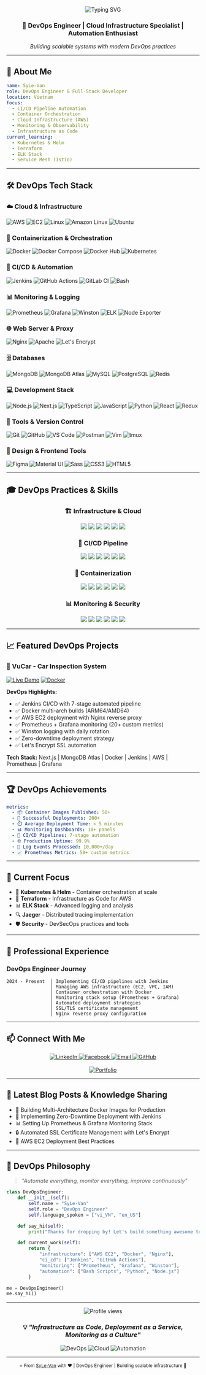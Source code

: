 <!-- SyLe-Van DevOps Profile -->
<div align="center">
  <img src="https://readme-typing-svg.herokuapp.com?font=Fira+Code&size=32&duration=2800&pause=2000&color=F75C7E&center=true&vCenter=true&width=600&lines=Hi+%F0%9F%91%8B+I'm+SyLe-Van;DevOps+Engineer;Full-Stack+Developer;Cloud+%26+Infrastructure+Enthusiast" alt="Typing SVG" />
</div>

<h3 align="center">🚀 DevOps Engineer | Cloud Infrastructure Specialist | Automation Enthusiast</h3>

<p align="center">
  <i>Building scalable systems with modern DevOps practices</i>
</p>

---

## 🎯 About Me

```yaml
name: SyLe-Van
role: DevOps Engineer & Full-Stack Developer
location: Vietnam
focus:
  - CI/CD Pipeline Automation
  - Container Orchestration
  - Cloud Infrastructure (AWS)
  - Monitoring & Observability
  - Infrastructure as Code
current_learning:
  - Kubernetes & Helm
  - Terraform
  - ELK Stack
  - Service Mesh (Istio)
```

---

## 🛠️ DevOps Tech Stack

### ☁️ Cloud & Infrastructure

<p>
  <img src="https://img.shields.io/badge/AWS-232F3E?style=for-the-badge&logo=amazon-aws&logoColor=FF9900" alt="AWS" />
  <img src="https://img.shields.io/badge/AWS_EC2-FF9900?style=for-the-badge&logo=amazon-ec2&logoColor=white" alt="EC2" />
  <img src="https://img.shields.io/badge/Linux-FCC624?style=for-the-badge&logo=linux&logoColor=black" alt="Linux" />
  <img src="https://img.shields.io/badge/Amazon_Linux-232F3E?style=for-the-badge&logo=amazon&logoColor=white" alt="Amazon Linux" />
  <img src="https://img.shields.io/badge/Ubuntu-E95420?style=for-the-badge&logo=ubuntu&logoColor=white" alt="Ubuntu" />
</p>

### 🐳 Containerization & Orchestration

<p>
  <img src="https://img.shields.io/badge/Docker-2496ED?style=for-the-badge&logo=docker&logoColor=white" alt="Docker" />
  <img src="https://img.shields.io/badge/Docker_Compose-2496ED?style=for-the-badge&logo=docker&logoColor=white" alt="Docker Compose" />
  <img src="https://img.shields.io/badge/Docker_Hub-2496ED?style=for-the-badge&logo=docker&logoColor=white" alt="Docker Hub" />
  <img src="https://img.shields.io/badge/Kubernetes-326CE5?style=for-the-badge&logo=kubernetes&logoColor=white" alt="Kubernetes" />
</p>

### 🔄 CI/CD & Automation

<p>
  <img src="https://img.shields.io/badge/Jenkins-D24939?style=for-the-badge&logo=jenkins&logoColor=white" alt="Jenkins" />
  <img src="https://img.shields.io/badge/GitHub_Actions-2088FF?style=for-the-badge&logo=github-actions&logoColor=white" alt="GitHub Actions" />
  <img src="https://img.shields.io/badge/GitLab_CI-FC6D26?style=for-the-badge&logo=gitlab&logoColor=white" alt="GitLab CI" />
  <img src="https://img.shields.io/badge/Bash-4EAA25?style=for-the-badge&logo=gnu-bash&logoColor=white" alt="Bash" />
</p>

### 📊 Monitoring & Logging

<p>
  <img src="https://img.shields.io/badge/Prometheus-E6522C?style=for-the-badge&logo=prometheus&logoColor=white" alt="Prometheus" />
  <img src="https://img.shields.io/badge/Grafana-F46800?style=for-the-badge&logo=grafana&logoColor=white" alt="Grafana" />
  <img src="https://img.shields.io/badge/Winston-231F20?style=for-the-badge&logo=node.js&logoColor=white" alt="Winston" />
  <img src="https://img.shields.io/badge/ELK_Stack-005571?style=for-the-badge&logo=elastic&logoColor=white" alt="ELK" />
  <img src="https://img.shields.io/badge/Node_Exporter-E6522C?style=for-the-badge&logo=prometheus&logoColor=white" alt="Node Exporter" />
</p>

### 🌐 Web Server & Proxy

<p>
  <img src="https://img.shields.io/badge/Nginx-009639?style=for-the-badge&logo=nginx&logoColor=white" alt="Nginx" />
  <img src="https://img.shields.io/badge/Apache-D22128?style=for-the-badge&logo=apache&logoColor=white" alt="Apache" />
  <img src="https://img.shields.io/badge/Let's_Encrypt-003A70?style=for-the-badge&logo=letsencrypt&logoColor=white" alt="Let's Encrypt" />
</p>

### 🗄️ Databases

<p>
  <img src="https://img.shields.io/badge/MongoDB-47A248?style=for-the-badge&logo=mongodb&logoColor=white" alt="MongoDB" />
  <img src="https://img.shields.io/badge/MongoDB_Atlas-47A248?style=for-the-badge&logo=mongodb&logoColor=white" alt="MongoDB Atlas" />
  <img src="https://img.shields.io/badge/MySQL-4479A1?style=for-the-badge&logo=mysql&logoColor=white" alt="MySQL" />
  <img src="https://img.shields.io/badge/PostgreSQL-336791?style=for-the-badge&logo=postgresql&logoColor=white" alt="PostgreSQL" />
  <img src="https://img.shields.io/badge/Redis-DC382D?style=for-the-badge&logo=redis&logoColor=white" alt="Redis" />
</p>

### 💻 Development Stack

<p>
  <img src="https://img.shields.io/badge/Node.js-339933?style=for-the-badge&logo=node.js&logoColor=white" alt="Node.js" />
  <img src="https://img.shields.io/badge/Next.js-000000?style=for-the-badge&logo=next.js&logoColor=white" alt="Next.js" />
  <img src="https://img.shields.io/badge/TypeScript-3178C6?style=for-the-badge&logo=typescript&logoColor=white" alt="TypeScript" />
  <img src="https://img.shields.io/badge/JavaScript-F7DF1E?style=for-the-badge&logo=javascript&logoColor=black" alt="JavaScript" />
  <img src="https://img.shields.io/badge/Python-3776AB?style=for-the-badge&logo=python&logoColor=white" alt="Python" />
  <img src="https://img.shields.io/badge/React-61DAFB?style=for-the-badge&logo=react&logoColor=black" alt="React" />
  <img src="https://img.shields.io/badge/Redux-764ABC?style=for-the-badge&logo=redux&logoColor=white" alt="Redux" />
</p>

### 🔧 Tools & Version Control

<p>
  <img src="https://img.shields.io/badge/Git-F05032?style=for-the-badge&logo=git&logoColor=white" alt="Git" />
  <img src="https://img.shields.io/badge/GitHub-181717?style=for-the-badge&logo=github&logoColor=white" alt="GitHub" />
  <img src="https://img.shields.io/badge/VS_Code-007ACC?style=for-the-badge&logo=visual-studio-code&logoColor=white" alt="VS Code" />
  <img src="https://img.shields.io/badge/Postman-FF6C37?style=for-the-badge&logo=postman&logoColor=white" alt="Postman" />
  <img src="https://img.shields.io/badge/Vim-019733?style=for-the-badge&logo=vim&logoColor=white" alt="Vim" />
  <img src="https://img.shields.io/badge/tmux-1BB91F?style=for-the-badge&logo=tmux&logoColor=white" alt="tmux" />
</p>

### 🎨 Design & Frontend Tools

<p>
  <img src="https://img.shields.io/badge/Figma-F24E1E?style=for-the-badge&logo=figma&logoColor=white" alt="Figma" />
  <img src="https://img.shields.io/badge/Material_UI-007FFF?style=for-the-badge&logo=mui&logoColor=white" alt="Material UI" />
  <img src="https://img.shields.io/badge/Sass-CC6699?style=for-the-badge&logo=sass&logoColor=white" alt="Sass" />
  <img src="https://img.shields.io/badge/CSS3-1572B6?style=for-the-badge&logo=css3&logoColor=white" alt="CSS3" />
  <img src="https://img.shields.io/badge/HTML5-E34F26?style=for-the-badge&logo=html5&logoColor=white" alt="HTML5" />
</p>

---

## 🎓 DevOps Practices & Skills

<div align="center">

### 🏗️ Infrastructure & Cloud

<img src="https://img.shields.io/badge/AWS_EC2-FF9900?style=for-the-badge&logo=amazon-ec2&logoColor=white" />
<img src="https://img.shields.io/badge/Nginx-009639?style=for-the-badge&logo=nginx&logoColor=white" />
<img src="https://img.shields.io/badge/SSL/TLS-003A70?style=for-the-badge&logo=letsencrypt&logoColor=white" />
<img src="https://img.shields.io/badge/Linux-FCC624?style=for-the-badge&logo=linux&logoColor=black" />
<img src="https://img.shields.io/badge/Multi--Arch-2496ED?style=for-the-badge&logo=docker&logoColor=white" />
<img src="https://img.shields.io/badge/Network_Security-FF6B6B?style=for-the-badge&logo=security&logoColor=white" />

### 🔄 CI/CD Pipeline

<img src="https://img.shields.io/badge/Jenkins-D24939?style=for-the-badge&logo=jenkins&logoColor=white" />
<img src="https://img.shields.io/badge/Automated_Deployment-2088FF?style=for-the-badge&logo=github-actions&logoColor=white" />
<img src="https://img.shields.io/badge/Zero--Downtime-00C853?style=for-the-badge&logo=checkmarx&logoColor=white" />
<img src="https://img.shields.io/badge/Health_Checks-4CAF50?style=for-the-badge&logo=grafana&logoColor=white" />
<img src="https://img.shields.io/badge/Git_Strategy-F05032?style=for-the-badge&logo=git&logoColor=white" />
<img src="https://img.shields.io/badge/Rollback-FF5722?style=for-the-badge&logo=rollup.js&logoColor=white" />

### 🐳 Containerization

<img src="https://img.shields.io/badge/Docker_Multi--stage-2496ED?style=for-the-badge&logo=docker&logoColor=white" />
<img src="https://img.shields.io/badge/Docker_Compose-2496ED?style=for-the-badge&logo=docker&logoColor=white" />
<img src="https://img.shields.io/badge/Image_Optimization-0DB7ED?style=for-the-badge&logo=docker&logoColor=white" />
<img src="https://img.shields.io/badge/Docker_Hub-2496ED?style=for-the-badge&logo=docker&logoColor=white" />
<img src="https://img.shields.io/badge/Container_Security-326CE5?style=for-the-badge&logo=kubernetes&logoColor=white" />
<img src="https://img.shields.io/badge/ARM64/AMD64-2496ED?style=for-the-badge&logo=docker&logoColor=white" />

### 📊 Monitoring & Security

<img src="https://img.shields.io/badge/Prometheus_(50+_Metrics)-E6522C?style=for-the-badge&logo=prometheus&logoColor=white" />
<img src="https://img.shields.io/badge/Grafana_Dashboards-F46800?style=for-the-badge&logo=grafana&logoColor=white" />
<img src="https://img.shields.io/badge/Winston_Logging-231F20?style=for-the-badge&logo=node.js&logoColor=white" />
<img src="https://img.shields.io/badge/Custom_Metrics-E6522C?style=for-the-badge&logo=prometheus&logoColor=white" />
<img src="https://img.shields.io/badge/SSL_Certificates-003A70?style=for-the-badge&logo=letsencrypt&logoColor=white" />
<img src="https://img.shields.io/badge/Env_Variables-4CAF50?style=for-the-badge&logo=dotenv&logoColor=white" />

</div>

---

## 📈 Featured DevOps Projects

### 🚗 VuCar - Car Inspection System

[![Live Demo](https://img.shields.io/badge/Live-vucar.syledevops.live-success?style=for-the-badge&logo=google-chrome)](https://vucar.syledevops.live)
[![Docker](https://img.shields.io/badge/Docker-syle712%2Fvucar--app-blue?style=for-the-badge&logo=docker)](https://hub.docker.com/r/syle712/vucar-app)

**DevOps Highlights:**

- ✅ Jenkins CI/CD with 7-stage automated pipeline
- ✅ Docker multi-arch builds (ARM64/AMD64)
- ✅ AWS EC2 deployment with Nginx reverse proxy
- ✅ Prometheus + Grafana monitoring (20+ custom metrics)
- ✅ Winston logging with daily rotation
- ✅ Zero-downtime deployment strategy
- ✅ Let's Encrypt SSL automation

**Tech Stack:** Next.js | MongoDB Atlas | Docker | Jenkins | AWS | Prometheus | Grafana

---

## 🏆 DevOps Achievements

```yaml
metrics:
  - 📦 Container Images Published: 50+
  - 🚀 Successful Deployments: 200+
  - ⏱️ Average Deployment Time: < 5 minutes
  - 📊 Monitoring Dashboards: 10+ panels
  - 🔄 CI/CD Pipelines: 7-stage automation
  - 🌐 Production Uptime: 99.9%
  - 📝 Log Events Processed: 10,000+/day
  - 📈 Prometheus Metrics: 50+ custom metrics
```

---

## 🎯 Current Focus

- 🔨 **Kubernetes & Helm** - Container orchestration at scale
- 📜 **Terraform** - Infrastructure as Code for AWS
- 📊 **ELK Stack** - Advanced logging and analysis
- 🔍 **Jaeger** - Distributed tracing implementation
- 🛡️ **Security** - DevSecOps practices and tools

---

## 💼 Professional Experience

### DevOps Engineer Journey

```
2024 - Present  │ Implementing CI/CD pipelines with Jenkins
                │ Managing AWS infrastructure (EC2, VPC, IAM)
                │ Container orchestration with Docker
                │ Monitoring stack setup (Prometheus + Grafana)
                │ Automated deployment strategies
                │ SSL/TLS certificate management
                │ Nginx reverse proxy configuration
```

---

## 📫 Connect With Me

<div align="center">
  <a href="https://www.linkedin.com/in/sy-le-4609742b7/" target="_blank">
    <img src="https://img.shields.io/badge/LinkedIn-0077B5?style=for-the-badge&logo=linkedin&logoColor=white" alt="LinkedIn" />
  </a>
  <a href="https://www.facebook.com/sy.cung.7" target="_blank">
    <img src="https://img.shields.io/badge/Facebook-1877F2?style=for-the-badge&logo=facebook&logoColor=white" alt="Facebook" />
  </a>
  <a href="mailto:syle0712@gmail.com">
    <img src="https://img.shields.io/badge/Email-D14836?style=for-the-badge&logo=gmail&logoColor=white" alt="Email" />
  </a>
  <a href="https://github.com/SyLe-Van" target="_blank">
    <img src="https://img.shields.io/badge/GitHub-181717?style=for-the-badge&logo=github&logoColor=white" alt="GitHub" />
  </a>
</div>

<br>

<div align="center">
  <a href="https://syledevops.live" target="_blank">
    <img src="https://img.shields.io/badge/🌐_Portfolio-syledevops.live-FF6B6B?style=for-the-badge" alt="Portfolio" />
  </a>
</div>

---

## 📝 Latest Blog Posts & Knowledge Sharing

<!-- BLOG-POST-LIST:START -->

- 🐳 Building Multi-Architecture Docker Images for Production
- 🔄 Implementing Zero-Downtime Deployment with Jenkins
- 📊 Setting Up Prometheus & Grafana Monitoring Stack
- 🔒 Automated SSL Certificate Management with Let's Encrypt
- 🚀 AWS EC2 Deployment Best Practices
<!-- BLOG-POST-LIST:END -->

---

## 🌟 DevOps Philosophy

> _"Automate everything, monitor everything, improve continuously"_

```python
class DevOpsEngineer:
    def __init__(self):
        self.name = "SyLe-Van"
        self.role = "DevOps Engineer"
        self.language_spoken = ["vi_VN", "en_US"]

    def say_hi(self):
        print("Thanks for dropping by! Let's build something awesome together!")

    def current_work(self):
        return {
            "infrastructure": ["AWS EC2", "Docker", "Nginx"],
            "ci_cd": ["Jenkins", "GitHub Actions"],
            "monitoring": ["Prometheus", "Grafana", "Winston"],
            "automation": ["Bash Scripts", "Python", "Node.js"]
        }

me = DevOpsEngineer()
me.say_hi()
```

---

<div align="center">
  <img src="https://komarev.com/ghpvc/?username=SyLe-Van&color=blueviolet&style=for-the-badge&label=PROFILE+VIEWS" alt="Profile views" />
</div>

<div align="center">
  
  ### 💡 *"Infrastructure as Code, Deployment as a Service, Monitoring as a Culture"*
  
  ![DevOps](https://img.shields.io/badge/DevOps-Enthusiast-orange?style=for-the-badge)
  ![Cloud](https://img.shields.io/badge/Cloud-Native-blue?style=for-the-badge)
  ![Automation](https://img.shields.io/badge/Automation-First-green?style=for-the-badge)
  
</div>

---

<div align="center">
  <sub>⭐️ From <a href="https://github.com/SyLe-Van">SyLe-Van</a> with ❤️ | DevOps Engineer | Building scalable infrastructure 🚀</sub>
</div>
